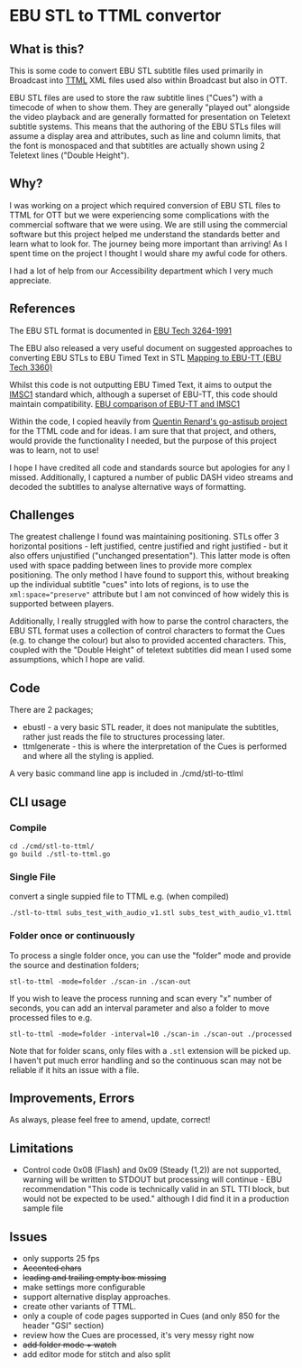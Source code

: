 # EBU STL to TTML convertor

## What is this?
This is some code to convert EBU STL subtitle files used primarily in Broadcast into [TTML](https://en.wikipedia.org/wiki/Timed_Text_Markup_Language) XML files used also within Broadcast but also in OTT. 

EBU STL files are used to store the raw subtitle lines ("Cues") with a timecode of when to show them. They are generally "played out" alongside the video playback and are generally formatted for presentation on Teletext subtitle systems. This means that the authoring of the EBU STLs files will assume a display area and attributes, such as line and column limits, that the font is monospaced and that subtitles are actually shown using 2 Teletext lines ("Double Height").

## Why?
I was working on a project which required conversion of EBU STL files to TTML for OTT but we were experiencing some complications with the commercial software that we were using. We are still using the commercial software but this project helped me understand the standards better and learn what to look for. The journey being more important than arriving! As I spent time on the project I thought I would share my awful code for others.

I had a lot of help from our Accessibility department which I very much appreciate.

## References
The EBU STL format is documented in [EBU Tech 3264-1991](https://tech.ebu.ch/docs/tech/tech3264.pdf)

The EBU also released a very useful document on suggested approaches to converting EBU STLs to EBU Timed Text in STL [Mapping to EBU-TT (EBU Tech 3360)](https://tech.ebu.ch/docs/tech/tech3360.pdf)

Whilst this code is not outputting EBU Timed Text, it aims to output the [IMSC1](https://www.w3.org/TR/ttml-imsc1.0.1/) standard which, although a superset of EBU-TT, this code should maintain compatibility. [EBU comparison of EBU-TT and IMSC1](https://tech.ebu.ch/docs/events/IBC2015/EBU-TT-D_and_IMSC.pdf)

Within the code, I copied heavily from [Quentin Renard's go-astisub project](https://github.com/asticode/go-astisub) for the TTML code and for ideas. I am sure that that project, and others, would provide the functionality I needed, but the purpose of this project was to learn, not to use!

I hope I have credited all code and standards source but apologies for any I missed. Additionally, I captured a number of public DASH video streams and decoded the subtitles to analyse alternative ways of formatting.

## Challenges
The greatest challenge I found was maintaining positioning. STLs offer 3 horizontal positions - left justified, centre justified and right justified - but it also offers unjustified ("unchanged presentation"). This latter mode is often used with space padding between lines to provide more complex positioning. The only method I have found to support this, without breaking up the individual subtitle "cues" into lots of regions, is to use the `xml:space="preserve"` attribute but I am not convinced of how widely this is supported between players.

Additionally, I really struggled with how to parse the control characters, the EBU STL format uses a collection of control characters to format the Cues (e.g. to change the colour) but also to provided accented characters. This, coupled with the "Double Height" of teletext subtitles did mean I used some assumptions, which I hope are valid.

## Code
There are 2 packages;

* ebustl - a very basic STL reader, it does not manipulate the subtitles, rather just reads the file to structures processing later.
* ttmlgenerate - this is where the interpretation of the Cues is performed and where all the styling is applied.

A very basic command line app is included in ./cmd/stl-to-ttlml

## CLI usage
### Compile

    cd ./cmd/stl-to-ttml/
    go build ./stl-to-ttml.go


### Single File
convert a single suppied file to TTML e.g. (when compiled)

    ./stl-to-ttml subs_test_with_audio_v1.stl subs_test_with_audio_v1.ttml


### Folder once or continuously
To process a single folder once, you can use the "folder" mode and provide the source and destination folders;

    stl-to-ttml -mode=folder ./scan-in ./scan-out

If you wish to leave the process running and scan every "x" number of seconds, you can add an interval parameter and also a folder to move processed files to e.g.

    stl-to-ttml -mode=folder -interval=10 ./scan-in ./scan-out ./processed

Note that for folder scans, only files with a `.stl` extension will be picked up. I haven't put much error handling and so the continuous scan may not be reliable if it hits an issue with a file.


## Improvements, Errors
As always, please feel free to amend, update, correct!


## Limitations
* Control code 0x08 (Flash) and 0x09 (Steady (1,2)) are not supported, warning will be written to STDOUT but processing will continue - EBU recommendation "This code is technically valid in an STL TTI block, but would not be expected to be used." although I did find it in a production sample file


## Issues
* only supports 25 fps
* ~~Accented chars~~
* ~~leading and trailing empty box missing~~
* make settings more configurable
* support alternative display approaches.
* create other variants of TTML.
* only a couple of code pages supported in Cues (and only 850 for the header "GSI" section)
* review how the Cues are processed, it's very messy right now
* ~~add folder mode + watch~~
* add editor mode for stitch and also split

